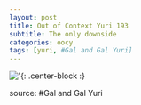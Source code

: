 ```yaml
---
layout: post
title: Out of Context Yuri 193
subtitle: The only downside
categories: oocy
tags: [yuri, #Gal and Gal Yuri]
---
```



!['](https://imgur.com/DEEgQAE.png){: .center-block :}



source: #Gal and Gal Yuri
